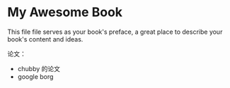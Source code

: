 # My Awesome Book

This file file serves as your book's preface, a great place to describe your book's content and ideas.

论文：

* chubby 的论文
* google borg



